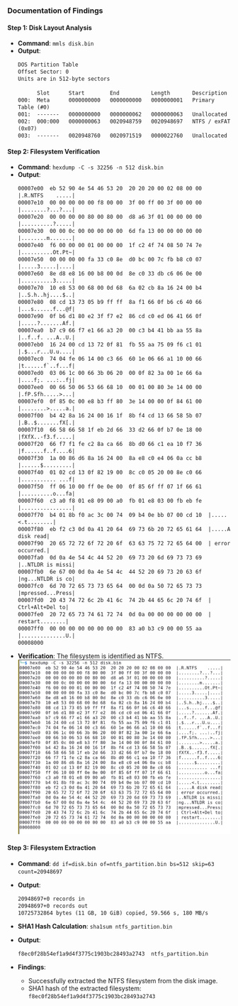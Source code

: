 ### Documentation of Findings

#### Step 1: Disk Layout Analysis
- **Command**: `mmls disk.bin`
- **Output**:
  ```
  DOS Partition Table
  Offset Sector: 0
  Units are in 512-byte sectors

        Slot      Start        End          Length       Description
  000:  Meta      0000000000   0000000000   0000000001   Primary Table (#0)
  001:  -------   0000000000   0000000062   0000000063   Unallocated
  002:  000:000   0000000063   0020948759   0020948697   NTFS / exFAT (0x07)
  003:  -------   0020948760   0020971519   0000022760   Unallocated
  ```

#### Step 2: Filesystem Verification
- **Command**: `hexdump -C -s 32256 -n 512 disk.bin`
- **Output**:
  ```
  00007e00  eb 52 90 4e 54 46 53 20  20 20 20 00 02 08 00 00  |.R.NTFS    .....|
  00007e10  00 00 00 00 00 f8 00 00  3f 00 ff 00 3f 00 00 00  |........?...?...|
  00007e20  00 00 00 00 80 00 80 00  d8 a6 3f 01 00 00 00 00  |..........?.....|
  00007e30  00 00 0c 00 00 00 00 00  6d fa 13 00 00 00 00 00  |........m.......|
  00007e40  f6 00 00 00 01 00 00 00  1f c2 4f 74 08 50 74 7e  |..........Ot.Pt~|
  00007e50  00 00 00 00 fa 33 c0 8e  d0 bc 00 7c fb b8 c0 07  |.....3.....|....|
  00007e60  8e d8 e8 16 00 b8 00 0d  8e c0 33 db c6 06 0e 00  |..........3.....|
  00007e70  10 e8 53 00 68 00 0d 68  6a 02 cb 8a 16 24 00 b4  |..S.h..hj....$..|
  00007e80  08 cd 13 73 05 b9 ff ff  8a f1 66 0f b6 c6 40 66  |...s......f...@f|
  00007e90  0f b6 d1 80 e2 3f f7 e2  86 cd c0 ed 06 41 66 0f  |.....?.......Af.|
  00007ea0  b7 c9 66 f7 e1 66 a3 20  00 c3 b4 41 bb aa 55 8a  |..f..f. ...A..U.|
  00007eb0  16 24 00 cd 13 72 0f 81  fb 55 aa 75 09 f6 c1 01  |.$...r...U.u....|
  00007ec0  74 04 fe 06 14 00 c3 66  60 1e 06 66 a1 10 00 66  |t......f`..f...f|
  00007ed0  03 06 1c 00 66 3b 06 20  00 0f 82 3a 00 1e 66 6a  |....f;. ...:..fj|
  00007ee0  00 66 50 06 53 66 68 10  00 01 00 80 3e 14 00 00  |.fP.Sfh.....>...|
  00007ef0  0f 85 0c 00 e8 b3 ff 80  3e 14 00 00 0f 84 61 00  |........>.....a.|
  00007f00  b4 42 8a 16 24 00 16 1f  8b f4 cd 13 66 58 5b 07  |.B..$.......fX[.|
  00007f10  66 58 66 58 1f eb 2d 66  33 d2 66 0f b7 0e 18 00  |fXfX..-f3.f.....|
  00007f20  66 f7 f1 fe c2 8a ca 66  8b d0 66 c1 ea 10 f7 36  |f......f..f....6|
  00007f30  1a 00 86 d6 8a 16 24 00  8a e8 c0 e4 06 0a cc b8  |......$.........|
  00007f40  01 02 cd 13 0f 82 19 00  8c c0 05 20 00 8e c0 66  |........... ...f|
  00007f50  ff 06 10 00 ff 0e 0e 00  0f 85 6f ff 07 1f 66 61  |..........o...fa|
  00007f60  c3 a0 f8 01 e8 09 00 a0  fb 01 e8 03 00 fb eb fe  |................|
  00007f70  b4 01 8b f0 ac 3c 00 74  09 b4 0e bb 07 00 cd 10  |.....<.t........|
  00007f80  eb f2 c3 0d 0a 41 20 64  69 73 6b 20 72 65 61 64  |.....A disk read|
  00007f90  20 65 72 72 6f 72 20 6f  63 63 75 72 72 65 64 00  | error occurred.|
  00007fa0  0d 0a 4e 54 4c 44 52 20  69 73 20 6d 69 73 73 69  |..NTLDR is missi|
  00007fb0  6e 67 00 0d 0a 4e 54 4c  44 52 20 69 73 20 63 6f  |ng...NTLDR is co|
  00007fc0  6d 70 72 65 73 73 65 64  00 0d 0a 50 72 65 73 73  |mpressed...Press|
  00007fd0  20 43 74 72 6c 2b 41 6c  74 2b 44 65 6c 20 74 6f  | Ctrl+Alt+Del to|
  00007fe0  20 72 65 73 74 61 72 74  0d 0a 00 00 00 00 00 00  | restart........|
  00007ff0  00 00 00 00 00 00 00 00  83 a0 b3 c9 00 00 55 aa  |..............U.|
  00008000
  ```
- **Verification**: The filesystem is identified as NTFS.
 ![Verification Screenshot](https://github.com/blackTieV2/ZEIT8028/blob/main/Labs/Lab2/ScreenShots/Lab2-HexDump-SC2.JPG)

#### Step 3: Filesystem Extraction
- **Command**: `dd if=disk.bin of=ntfs_partition.bin bs=512 skip=63 count=20948697`
- **Output**: 
  ```
  20948697+0 records in
  20948697+0 records out
  10725732864 bytes (11 GB, 10 GiB) copied, 59.566 s, 180 MB/s
  ```

- **SHA1 Hash Calculation**: `sha1sum ntfs_partition.bin`
- **Output**: 
  ```
  f8ec0f28b54ef1a9d4f3775c1903bc28493a2743  ntfs_partition.bin
  ```

- **Findings**:
  - Successfully extracted the NTFS filesystem from the disk image.
  - SHA1 hash of the extracted filesystem: `f8ec0f28b54ef1a9d4f3775c1903bc28493a2743`

